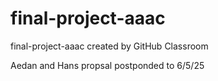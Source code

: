 # final-project-aaac
final-project-aaac created by GitHub Classroom

Aedan and Hans propsal postponded to 6/5/25
